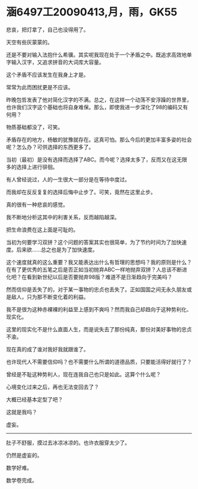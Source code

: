 # 涵6497工20090413,月，雨，GK55

悲哀，把灯拿了，自己也没得用了。

天空有些灰蒙蒙的。

还是不要对输入法抱什么希骥。其实呢我现在处于一个矛盾之中。既追求高效地单字输入汉字，又追求拼音的大词库大容量。

这个矛盾不应该发生在我身上才是。

常常为此而困扰更是不应该。

昨晚包哲发表了他对简化汉字的不满。总之，在这样一个动荡不安浮躁的世界里，也许我们汉字这个基础也将自身难保。那么，即使我进一步深化了98的编码又有何用？

物质基础都没了，可笑。

矛盾存在的地方，杨敏的犹豫就存在。这真可怕。那么今后的更加丰富多姿的社会呢？怎么办？可供选择的东西更多了。

当初（最初）是没有选择而选择了ABC。而今呢？选择太多了，反而又在这无限多的选择上进行徘徊。

有人曾经说过，人的一生很大一部分是在等待中度过。

而我却在反反复复的选择后悔中止步了。可笑，竟然在这里止步。

真的很有一种悲哀的感觉。

我不断地分析这其中的利害关系，反而越陷越深。

把生命浪费在这上面是可耻的。

当初为何要学习双拼？这个问题的答案其实也很简单，为了节约时间为了加快速度。后来欲……总之也是为了加快速度。

这个速度就真的这么重要？我又能表达出什么有哲理的思想吗？我的原则是什么？在有了更优秀的五笔之后是否正如当初抛弃ABC一样地抛弃双拼？人总该不断进化吧？在看到新世纪以后是否要抛弃98版？难道不是日渐趋向于完美吗？

然而信仰是丢失了的，对于某一事物的忠贞也丢失了。正如国国之间无永久朋友或是敌人，只为那不断变化着的利益。

我不是很为这种赤裸裸的利益至上感到不爽吗？然而我自己却趋向于这种势利化、现实化。

这里的现实化不是什么直面人生，而是说失去了那份纯真，那份对美好事物的忠贞不渝。

现在真的成了谁对我好我就跟谁了。

也许现代人不需要信仰吗？也不需要什么所谓的道德品质，只要能活得好就行了？

曾经是不耻这种势利人，现在连我自己也只是如此。这算个什么呢？

心境变化过来之后，再也无法变回去了？

大概已经基本定型了吧？

这就是我吗？

虚妄。

----

肚子不舒服，摸过去冰凉冰凉的。也许衣服穿太少了。

仍然是虚妄的。

数学好难。

数学卷完成。
